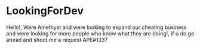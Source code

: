 # LookingForDev
Hello!, Were Amethyst and were looking to expand our cheating business and were looking for more people who know what they are doing!, if u do go ahead and shoot me a request APE#1337

